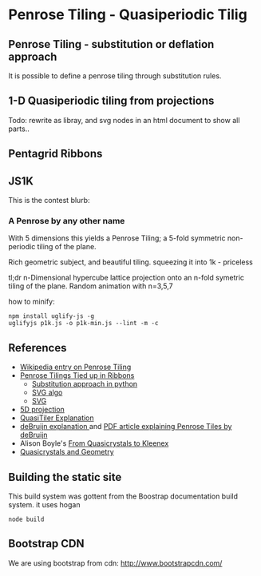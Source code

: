 # Penrose Tiling - Quasiperiodic Tilig

## Penrose Tiling - substitution or deflation approach
It is possible to define a penrose tiling through substitution rules.

## 1-D Quasiperiodic tiling from projections
Todo: rewrite as libray, and svg nodes in an html document to show all parts..

## Pentagrid Ribbons

## JS1K
This is the contest blurb:

### A Penrose by any other name

With 5 dimensions this yields a Penrose Tiling;
a 5-fold symmetric non-periodic tiling of the plane.

Rich geometric subject, and beautiful tiling.
squeezing it into 1k - priceless 

tl;dr
n-Dimensional hypercube lattice projection onto an n-fold symetric tiling of the plane.
Random animation with n=3,5,7

how to minify:

	npm install uglify-js -g
	uglifyjs p1k.js -o p1k-min.js --lint -m -c

## References

* [Wikipedia entry on Penrose Tiling](http://en.wikipedia.org/wiki/Penrose_tiling)
* [Penrose Tilings Tied up in Ribbons](http://www.ams.org/samplings/feature-column/fcarc-ribbons)
    * [Substitution approach in python](http://preshing.com/20110831/penrose-tiling-explained)
    * [SVG algo](http://www.intertwingly.net/blog/2006/07/06/Penrose-Tiling)
    * [SVG](http://intertwingly.net/stories/2006/07/06/penroseTiling.svg)
* [5D projection](http://www.quadibloc.com/math/pen06.htm)
* [QuasiTiler Explanation](http://www.geom.uiuc.edu/apps/quasitiler/)
* [deBruijn explanation ](http://gregegan.customer.netspace.net.au/APPLETS/12/12.html) and [PDF article explaining Penrose Tiles by deBruijn](http://alexandria.tue.nl/repository/freearticles/597566.pdf)
* Alison Boyle's [From Quasicrystals to Kleenex](http://plus.maths.org/content/os/issue16/features/penrose/index)
* [Quasicrystals and Geometry](http://www.google.ca/url?sa=t&rct=j&q=&esrc=s&source=web&cd=1&ved=0CFIQFjAA&url=http%3A%2F%2Fciteseerx.ist.psu.edu%2Fviewdoc%2Fdownload%3Fdoi%3D10.1.1.29.2830%26rep%3Drep1%26type%3Dpdf&ei=fmbvT8mmDIXp6wHi64mDBg&usg=AFQjCNG5tU2s2qmiN2_waEomglX5hLh8kw)


## Building the static site
This build system was gottent from the Boostrap documentation build system. it uses hogan

    node build
    
## Bootstrap CDN
We are using bootstrap from cdn: http://www.bootstrapcdn.com/
